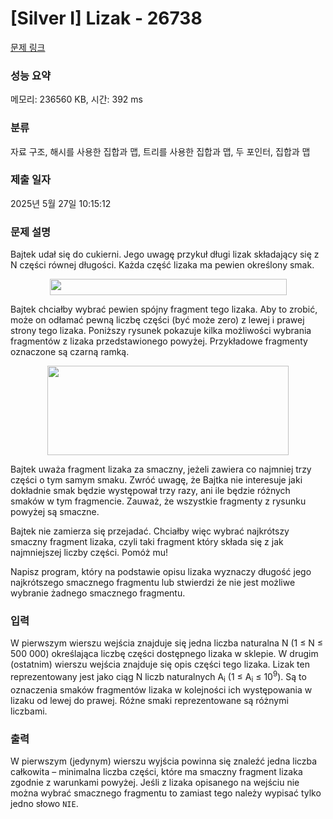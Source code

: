 # [Silver I] Lizak - 26738 

[문제 링크](https://www.acmicpc.net/problem/26738) 

### 성능 요약

메모리: 236560 KB, 시간: 392 ms

### 분류

자료 구조, 해시를 사용한 집합과 맵, 트리를 사용한 집합과 맵, 두 포인터, 집합과 맵

### 제출 일자

2025년 5월 27일 10:15:12

### 문제 설명

<p>Bajtek udał się do cukierni. Jego uwagę przykuł długi lizak składający się z N części równej długości. Każda część lizaka ma pewien określony smak.</p>

<p style="text-align: center;"><img alt="" src="https://upload.acmicpc.net/1b227eaf-4f88-4478-9221-73af9a89711c/-/preview/" style="width: 379px; height: 26px;"></p>

<p>Bajtek chciałby wybrać pewien spójny fragment tego lizaka. Aby to zrobić, może on odłamać pewną liczbę części (być może zero) z lewej i prawej strony tego lizaka. Poniższy rysunek pokazuje kilka możliwości wybrania fragmentów z lizaka przedstawionego powyżej. Przykładowe fragmenty oznaczone są czarną ramką.</p>

<p style="text-align: center;"><img alt="" src="https://upload.acmicpc.net/3df885a2-b2e4-4fe1-80c5-e93f73888a49/-/preview/" style="width: 386px; height: 143px;"></p>

<p>Bajtek uważa fragment lizaka za smaczny, jeżeli zawiera co najmniej trzy części o tym samym smaku. Zwróć uwagę, że Bajtka nie interesuje jaki dokładnie smak będzie występował trzy razy, ani ile będzie różnych smaków w tym fragmencie. Zauważ, że wszystkie fragmenty z rysunku powyżej są smaczne.</p>

<p>Bajtek nie zamierza się przejadać. Chciałby więc wybrać najkrótszy smaczny fragment lizaka, czyli taki fragment który składa się z jak najmniejszej liczby części. Pomóż mu!</p>

<p>Napisz program, który na podstawie opisu lizaka wyznaczy długość jego najkrótszego smacznego fragmentu lub stwierdzi że nie jest możliwe wybranie żadnego smacznego fragmentu.</p>

### 입력 

 <p>W pierwszym wierszu wejścia znajduje się jedna liczba naturalna N (1 ≤ N ≤ 500 000) określająca liczbę części dostępnego lizaka w sklepie. W drugim (ostatnim) wierszu wejścia znajduje się opis części tego lizaka. Lizak ten reprezentowany jest jako ciąg N liczb naturalnych A<sub>i</sub> (1 ≤ A<sub>i</sub> ≤ 10<sup>9</sup>). Są to oznaczenia smaków fragmentów lizaka w kolejności ich występowania w lizaku od lewej do prawej. Różne smaki reprezentowane są różnymi liczbami.</p>

### 출력 

 <p>W pierwszym (jedynym) wierszu wyjścia powinna się znaleźć jedna liczba całkowita – minimalna liczba części, które ma smaczny fragment lizaka zgodnie z warunkami powyżej. Jeśli z lizaka opisanego na wejściu nie można wybrać smacznego fragmentu to zamiast tego należy wypisać tylko jedno słowo <code>NIE</code>.</p>

